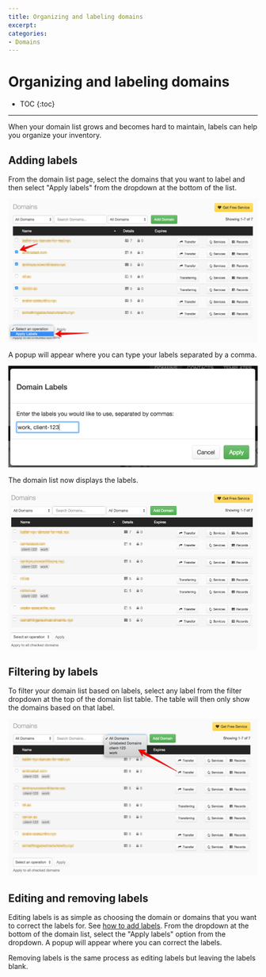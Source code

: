 ```yaml
---
title: Organizing and labeling domains
excerpt:
categories:
- Domains
---
```


# Organizing and labeling domains

* TOC
{:toc}

---

When your domain list grows and becomes hard to maintain, labels can help you organize your inventory.

## Adding labels

From the domain list page, select the domains that you want to label and then select "Apply labels" from the dropdown at the bottom of the list.

![Selecting domains and applying labels](/files/selecting-domains.png)

A popup will appear where you can type your labels separated by a comma.

![Applying labels](/files/enter-labels.png)

The domain list now displays the labels.

![Domain list includes labels](/files/labels-and-domains.png)

## Filtering by labels

To filter your domain list based on labels, select any label from the filter dropdown at the top of the domain list table. The table will then only show the domains based on that label.

![Filtering by labels](/files/filtering-by-labels.png)

## Editing and removing labels

Editing labels is as simple as choosing the domain or domains that you want to correct the labels for. See [how to add labels](#adding-labels). From the dropdown at the bottom of the domain list, select the "Apply labels" option from the dropdown. A popup will appear where you can correct the labels.

Removing labels is the same process as editing labels but leaving the labels blank.
